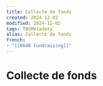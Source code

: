 ```yaml
---
title: Collecte de fonds
created: 2024-12-02
modified: 2024-12-02
tags: TBSMetadata
alias: Collecte de fonds
french:
- "[[8640 Fundraising]]"
---
```

# Collecte de fonds
